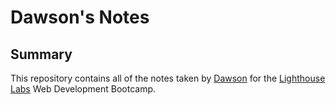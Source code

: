 # Dawson's Notes

## Summary

This repository contains all of the notes taken by [Dawson](https://github.com/Anarchonist7) for the [Lighthouse Labs](https://www.lighthouselabs.ca/?gclid=EAIaIQobChMI7Ze0tuWa3gIVha_sCh3q2gL5EAAYASAAEgK1cvD_BwE) Web Development Bootcamp.